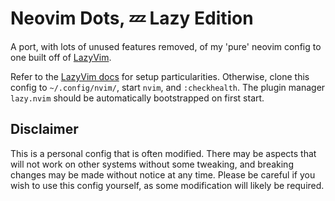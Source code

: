 # Neovim Dots, 💤 Lazy Edition

A port, with lots of unused features removed, of my 'pure' neovim config to one
built off of [LazyVim](https://www.lazyvim.org/).

Refer to the [LazyVim docs](https://www.lazyvim.org/) for setup
particularities. Otherwise, clone this config to `~/.config/nvim/`, start
`nvim`, and `:checkhealth`. The plugin manager `lazy.nvim` should be
automatically bootstrapped on first start.

## Disclaimer

This is a personal config that is often modified. There may be aspects that
will not work on other systems without some tweaking, and breaking changes may
be made without notice at any time. Please be careful if you wish to use this
config yourself, as some modification will likely be required.
